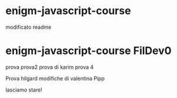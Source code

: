 
# enigm-javascript-course
modificato readme
# enigm-javascript-course FilDev0

prova
prova2
prova di karim
prova 4

Prova hilgard
modifiche di valentina 
Pipp


lasciamo stare!